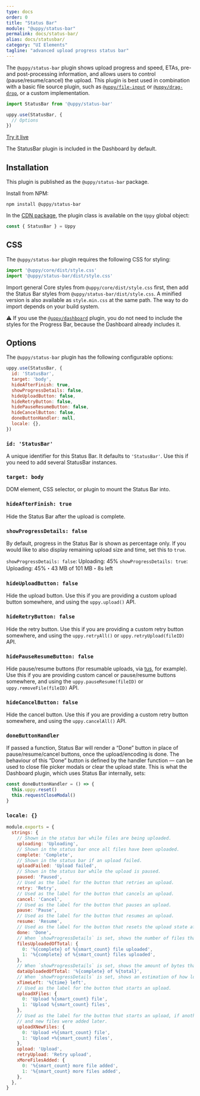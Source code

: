 ```yaml
---
type: docs
order: 0
title: "Status Bar"
module: "@uppy/status-bar"
permalink: docs/status-bar/
alias: docs/statusbar/
category: "UI Elements"
tagline: "advanced upload progress status bar"
---
```


The `@uppy/status-bar` plugin shows upload progress and speed, ETAs, pre- and post-processing information, and allows users to control (pause/resume/cancel) the upload.
This plugin is best used in combination with a basic file source plugin, such as [`@uppy/file-input`][] or [`@uppy/drag-drop`][], or a custom implementation.

```js
import StatusBar from '@uppy/status-bar'

uppy.use(StatusBar, {
  // Options
})
```

<a class="TryButton" href="/examples/statusbar/">Try it live</a>

The StatusBar plugin is included in the Dashboard by default.

## Installation

This plugin is published as the `@uppy/status-bar` package.

Install from NPM:

```shell
npm install @uppy/status-bar
```

In the [CDN package](/docs/#With-a-script-tag), the plugin class is available on the `Uppy` global object:

```js
const { StatusBar } = Uppy
```

## CSS

The `@uppy/status-bar` plugin requires the following CSS for styling:

```js
import '@uppy/core/dist/style.css'
import '@uppy/status-bar/dist/style.css'
```

Import general Core styles from `@uppy/core/dist/style.css` first, then add the Status Bar styles from `@uppy/status-bar/dist/style.css`. A minified version is also available as `style.min.css` at the same path. The way to do import depends on your build system.

⚠️ If you use the [`@uppy/dashboard`](/docs/dashboard) plugin, you do not need to include the styles for the Progress Bar, because the Dashboard already includes it.

## Options

The `@uppy/status-bar` plugin has the following configurable options:

```js
uppy.use(StatusBar, {
  id: 'StatusBar',
  target: 'body',
  hideAfterFinish: true,
  showProgressDetails: false,
  hideUploadButton: false,
  hideRetryButton: false,
  hidePauseResumeButton: false,
  hideCancelButton: false,
  doneButtonHandler: null,
  locale: {},
})
```

### `id: 'StatusBar'`

A unique identifier for this Status Bar. It defaults to `'StatusBar'`. Use this if you need to add several StatusBar instances.

### `target: body`

DOM element, CSS selector, or plugin to mount the Status Bar into.

### `hideAfterFinish: true`

Hide the Status Bar after the upload is complete.

### `showProgressDetails: false`

By default, progress in the Status Bar is shown as percentage only. If you would like to also display remaining upload size and time, set this to `true`.

`showProgressDetails: false`: Uploading: 45%
`showProgressDetails: true`: Uploading: 45%・43 MB of 101 MB・8s left

### `hideUploadButton: false`

Hide the upload button. Use this if you are providing a custom upload button somewhere, and using the `uppy.upload()` API.

### `hideRetryButton: false`

Hide the retry button. Use this if you are providing a custom retry button somewhere, and using the `uppy.retryAll()` or `uppy.retryUpload(fileID)` API.

### `hidePauseResumeButton: false`

Hide pause/resume buttons (for resumable uploads, via [tus](http://tus.io), for example). Use this if you are providing custom cancel or pause/resume buttons somewhere, and using the `uppy.pauseResume(fileID)` or `uppy.removeFile(fileID)` API.

### `hideCancelButton: false`

Hide the cancel button. Use this if you are providing a custom retry button somewhere, and using the `uppy.cancelAll()` API.

### `doneButtonHandler`

If passed a function, Status Bar will render a “Done” button in place of pause/resume/cancel buttons, once the upload/encoding is done. The behaviour of this “Done” button is defined by the handler function — can be used to close file picker modals or clear the upload state. This is what the Dashboard plugin, which uses Status Bar internally, sets:

```js
const doneButtonHandler = () => {
  this.uppy.reset()
  this.requestCloseModal()
}
```

### `locale: {}`

<!-- eslint-disable -->

```js
module.exports = {
  strings: {
    // Shown in the status bar while files are being uploaded.
    uploading: 'Uploading',
    // Shown in the status bar once all files have been uploaded.
    complete: 'Complete',
    // Shown in the status bar if an upload failed.
    uploadFailed: 'Upload failed',
    // Shown in the status bar while the upload is paused.
    paused: 'Paused',
    // Used as the label for the button that retries an upload.
    retry: 'Retry',
    // Used as the label for the button that cancels an upload.
    cancel: 'Cancel',
    // Used as the label for the button that pauses an upload.
    pause: 'Pause',
    // Used as the label for the button that resumes an upload.
    resume: 'Resume',
    // Used as the label for the button that resets the upload state after an upload
    done: 'Done',
    // When `showProgressDetails` is set, shows the number of files that have been fully uploaded so far.
    filesUploadedOfTotal: {
      0: '%{complete} of %{smart_count} file uploaded',
      1: '%{complete} of %{smart_count} files uploaded',
    },
    // When `showProgressDetails` is set, shows the amount of bytes that have been uploaded so far.
    dataUploadedOfTotal: '%{complete} of %{total}',
    // When `showProgressDetails` is set, shows an estimation of how long the upload will take to complete.
    xTimeLeft: '%{time} left',
    // Used as the label for the button that starts an upload.
    uploadXFiles: {
      0: 'Upload %{smart_count} file',
      1: 'Upload %{smart_count} files',
    },
    // Used as the label for the button that starts an upload, if another upload has been started in the past
    // and new files were added later.
    uploadXNewFiles: {
      0: 'Upload +%{smart_count} file',
      1: 'Upload +%{smart_count} files',
    },
    upload: 'Upload',
    retryUpload: 'Retry upload',
    xMoreFilesAdded: {
      0: '%{smart_count} more file added',
      1: '%{smart_count} more files added',
    },
  },
}

```

[`@uppy/file-input`]: /docs/file-input

[`@uppy/drag-drop`]: /docs/drag-drop
